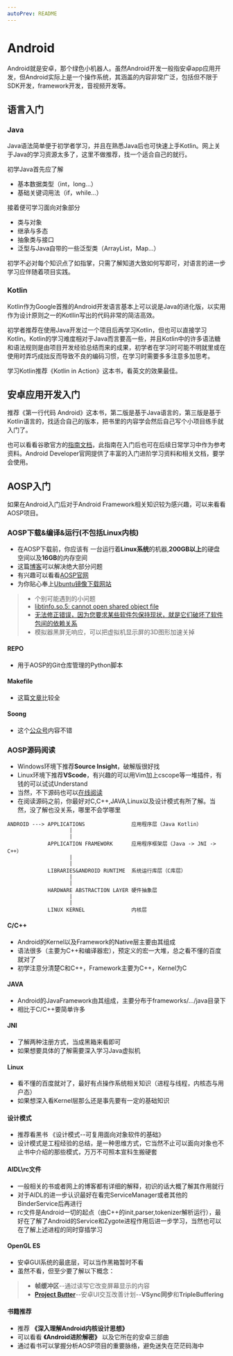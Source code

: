 ```yaml
---
autoPrev: README
---
```


# Android
Android就是安卓，那个绿色小机器人。虽然Android开发一般指安卓app应用开发，但Android实际上是一个操作系统，其涵盖的内容非常广泛，包括但不限于SDK开发，framework开发，音视频开发等。

## 语言入门
### Java
Java语法简单便于初学者学习，并且在熟悉Java后也可快速上手Kotlin。网上关于Java的学习资源太多了，这里不做推荐，找一个适合自己的就行。


初学Java首先应了解
- 基本数据类型（int，long...）
- 基础关键词用法（if，while...）

接着便可学习面向对象部分
- 类与对象
- 继承与多态
- 抽象类与接口
- 泛型与Java自带的一些泛型类（ArrayList，Map...）


初学不必对每个知识点了如指掌，只需了解知道大致如何写即可，对语言的进一步学习应伴随着项目实践。

### Kotlin
Kotlin作为Google首推的Android开发语言基本上可以说是Java的进化版，以实用作为设计原则之一的Kotllin写出的代码非常的简洁高效。

初学者推荐在使用Java开发过一个项目后再学习Kotlin，但也可以直接学习Kotlin。Kotlin的学习难度相对于Java而言要高一些，并且Kotlin中的许多语法糖和语法规则是由项目开发经验总结而来的成果，初学者在学习时可能不明就里或在使用时弄巧成拙反而导致不良的编码习惯，在学习时需要多多注意多加思考。

学习Kotlin推荐《Kotlin in Action》这本书，看英文的效果最佳。

## 安卓应用开发入门
推荐《第一行代码 Android》这本书，第二版是基于Java语言的，第三版是基于Kotlin语言的，找适合自己的版本，把书里的内容学会然后自己写个小项目练手就入门了。

也可以看看谷歌官方的[指南文档](https://developer.android.google.cn/guide)，此指南在入门后也可在后续日常学习中作为参考资料。Android Developer官网提供了丰富的入门进阶学习资料和相关文档，要学会使用。


## AOSP入门
如果在Android入门后对于Android Framework相关知识较为感兴趣，可以来看看AOSP项目。

### AOSP下载&编译&运行(不包括Linux内核)
- 在AOSP下载前，你应该有 一台运行着**Linux系统**的机器,**200GB以上**的硬盘空间以及**16GB**的内存空间
- 这篇[博客](https://blog.csdn.net/mvp_Dawn/article/details/107624203)可以解决绝大部分问题
- 有兴趣可以看看[AOSP官网](https://source.android.google.cn/)
- 为你贴心奉上[Ubuntu镜像下载网站](https://ftp.sjtu.edu.cn/ubuntu-cd/)
>- 个别可能遇到的小问题
>- [libtinfo.so.5: cannot open shared object file](https://blog.csdn.net/wxd1233/article/details/122864845)
>- [无法修正错误，因为您要求某些软件包保持现状，就是它们破坏了软件包间的依赖关系](https://blog.csdn.net/weixin_43846270/article/details/103779781)
>- 模拟器黑屏无响应，可以把虚拟机显示屏的3D图形加速关掉

#### REPO
- 用于AOSP的Git仓库管理的Python脚本

#### Makefile
- 这篇[文章](https://blog.csdn.net/haoel/article/details/2886)比较全

#### Soong
- 这个[公众号](https://mp.weixin.qq.com/s?__biz=MzU3MTkwMDU1NQ%3D%3D&chksm=fcd855efcbafdcf9a19e885a309842d51cef487ba7204a0da8f59b9ac7327e1d30b0020b9e9f&idx=1&mid=2247483915&scene=21&sn=bdfd63d0a8a8cc6a115b87d5e4ae56be#wechat_redirect)内容不错

### AOSP源码阅读
- Windows环境下推荐**Source Insight**，破解版很好找
- Linux环境下推荐**VScode**，有兴趣的可以用Vim加上cscope等一堆插件，有钱的可以试试Understand
- 当然，不下源码也可以[在线阅读](https://android-opengrok.bangnimang.net/)
- 在阅读源码之前，你最好对C,C++,JAVA,Linux以及设计模式有所了解。当然，没了解也没关系，哪里不会学哪里

```
ANDROID ---> APPLICATIONS               应用程序层（Java Kotlin）
                    |
                    |
             APPLICATION FRAMEWORK      应用程序框架层（Java -> JNI -> C++）
                    |
                    |
             LIBRARIES&ANDROID RUNTIME  系统运行库层（C库层）
                    |
                    |
             HARDWARE ABSTRACTION LAYER 硬件抽象层
                    |
                    |
             LINUX KERNEL               内核层
```

#### C/C++
- Android的Kernel以及Framework的Native层主要由其组成
- 语法很多（主要为C++和编译器宏），预定义的宏一大堆，总之看不懂的百度就对了
- 初学注意分清楚C和C++，Framework主要为C++，Kernel为C

#### JAVA
- Android的JavaFramework由其组成，主要分布于frameworks/.../java目录下
- 相比于C/C++要简单许多

#### JNI
- 了解两种注册方式，当成黑箱来看即可
- 如果想要具体的了解需要深入学习Java虚拟机

#### Linux
- 看不懂的百度就对了，最好有点操作系统相关知识（进程与线程，内核态与用户态）
- 如果想深入看Kernel层那么还是事先要有一定的基础知识

#### 设计模式
- 推荐看黑书 《设计模式--可复用面向对象软件的基础》
- 设计模式是工程经验的总结，是一种思维方式，它当然不止可以面向对象也不止书中介绍的那些模式，万万不可照本宣科生搬硬套

#### AIDL\rc文件
-  一般相关的书或者网上的博客都有详细的解释，初识的话大概了解其作用就行
-  对于AIDL的进一步认识最好在看完ServiceManager或者其他的BinderService后再进行
-  rc文件是Android一切的起点（由C++的init,parser,tokenizer解析运行），最好在了解了Android的Service和Zygote进程作用后进一步学习，当然也可以在了解上述进程的同时穿插学习

#### OpenGL ES
- 安卓GUI系统的最底层，可以当作黑箱暂时不看
- 虽然不看，但至少要了解以下概念：
>- **帧缓冲区**--通过读写它改变屏幕显示的内容
>- [**Project Butter**](https://blog.csdn.net/yangwen123/article/details/16344375)--安卓UI交互改善计划--**VSync同步**和**TripleBuffering**

#### 书籍推荐
- 推荐 **《深入理解Android内核设计思想》**
- 可以看看 **《Android进阶解密》** 以及它所在的安卓三部曲
- 通过看书可以掌握分析AOSP项目的重要脉络，避免迷失在茫茫码海中
